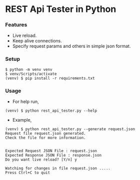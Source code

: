 # REST Api Tester in Python

### Features
* Live reload.
* Keep alive connections.
* Specify request params and others in simple json format.

### Setup
```
$ python -m venv venv
$ venv/Scripts/activate
(venv) $ pip install -r requirements.txt
```

### Usage
* For help run,
```
(venv) $ python rest_api_tester.py --help
```
* Example,
```
(venv) $ python rest_api_tester.py --generate request.json
Request file request.json generated.
Check the file for more information.


Expected Request JSON File : request.json
Expected Response JSON File : response.json
Do you want live reload? [Y/n] y

Watching for changes in file request.json .....
Press Ctrl+C to quit
```
